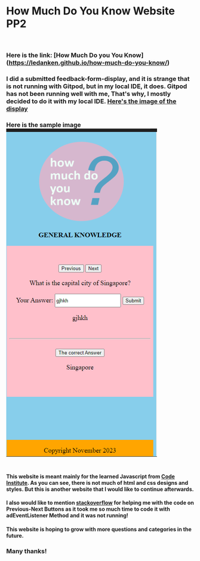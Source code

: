 # How Much Do You Know Website PP2<br /> <br />

### Here is the link: [How Much Do you You Know] (https://ledanken.github.io/how-much-do-you-know/)<br />

### I did a submitted feedback-form-display, and it is strange that is not running with Gitpod, but in my local IDE, it does. Gitpod has not been running well with me, That's why, I mostly decided to do it with my local IDE.  [Here's the image of the display](submitted-form.png)    

### Here is the sample image ![](assets/images/howmuchdoyouknow.png)<br> <br>

#### This website is meant mainly for the learned Javascript from [Code Institute](https://codeinstitute.net). As you can see, there is not much of html and css designs and styles. But this is another website that I would like to continue afterwards.<br>

#### I also would like to mention [stackoverflow](https://stackoverflow.com/questions/26944987/show-next-previous-item-of-an-array) for helping me with the code on Previous-Next Buttons as it took me so much time to code it with adEventListener Method and it was not running!<br>

#### This website is hoping to grow with more questions and categories in the future.<br>

### Many thanks!
